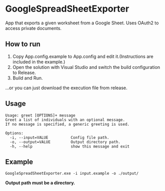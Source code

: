 # GoogleSpreadSheetExporter

App that exports a given worksheet from a Google Sheet.
Uses OAuth2 to access private documents.

## How to run

1. Copy App.config.example to App.config and edit it.(Instructions are included in the example.)
2. Open the solution with Visual Studio and switch the build configuration to Release.
3. Build and Run.

...or you can just download the execution file from release.

## Usage

```
Usage: greet [OPTIONS]+ message
Greet a list of individuals with an optional message.
If no message is specified, a generic greeting is used.

Options:
  -i, --input=VALUE          Config file path.
  -o, --output=VALUE         Output directory path.
  -h, --help                 show this message and exit
```

## Example

```
GoogleSpreadSheetExporter.exe -i input.example -o ./output/
```

**Output path must be a directory.**